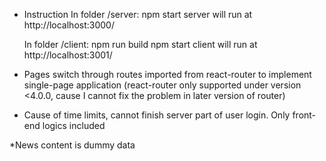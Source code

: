 * Instruction
	In folder /server:
		npm start
		server will run at http://localhost:3000/

	In folder /client:
		npm run build
		npm start
		client will run at http://localhost:3001/

* Pages switch through routes imported from react-router to implement single-page application (react-router only supported under version <4.0.0, cause I cannot fix the problem in later version of router)

* Cause of time limits, cannot finish server part of user login. Only front-end logics included

*News content is dummy data
